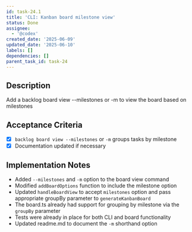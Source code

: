 ```yaml
---
id: task-24.1
title: 'CLI: Kanban board milestone view'
status: Done
assignee:
  - '@codex'
created_date: '2025-06-09'
updated_date: '2025-06-10'
labels: []
dependencies: []
parent_task_id: task-24
---
```


## Description

Add a backlog board view --milestones or -m to view the board based on milestones

## Acceptance Criteria

- [x] `backlog board view --milestones` or `-m` groups tasks by milestone
- [x] Documentation updated if necessary

## Implementation Notes

- Added `--milestones` and `-m` option to the board view command
- Modified `addBoardOptions` function to include the milestone option
- Updated `handleBoardView` to accept `milestones` option and pass appropriate groupBy parameter to `generateKanbanBoard`
- The board.ts already had support for grouping by milestone via the `groupBy` parameter
- Tests were already in place for both CLI and board functionality
- Updated readme.md to document the `-m` shorthand option

